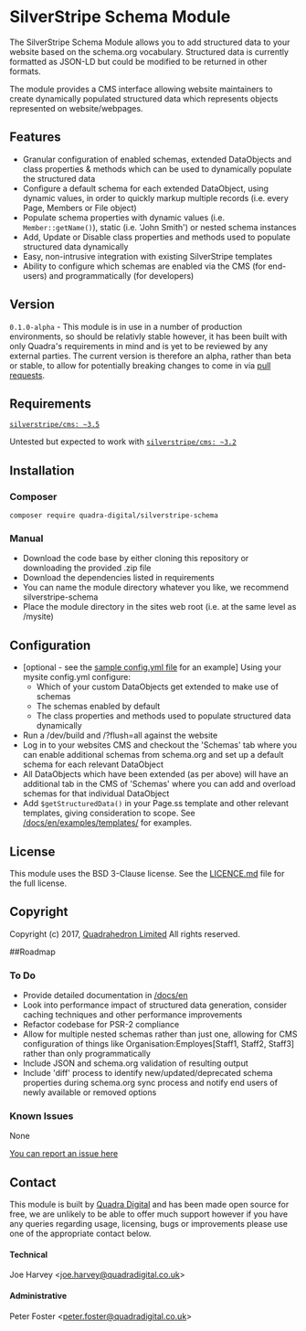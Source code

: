 # SilverStripe Schema Module

The SilverStripe Schema Module allows you to add structured data to your website based on the schema.org vocabulary. Structured data is currently formatted as JSON-LD but could be modified to be returned in other formats.

The module provides a CMS interface allowing website maintainers to create dynamically populated structured data which represents objects represented on website/webpages.

## Features
* Granular configuration of enabled schemas, extended DataObjects and class properties & methods which can be used to dynamically populate the structured data
* Configure a default schema for each extended DataObject, using dynamic values, in order to quickly markup multiple records (i.e. every Page, Members or File object)
* Populate schema properties with dynamic values (i.e. `Member::getName()`), static (i.e. 'John Smith') or nested schema instances
* Add, Update or Disable class properties and methods used to populate structured data dynamically
* Easy, non-intrusive integration with existing SilverStripe templates
* Ability to configure which schemas are enabled via the CMS (for end-users) and programmatically (for developers) 

## Version
`0.1.0-alpha` - This module is in use in a number of production environments, so should be relativly stable however, it has been built with only Quadra's requirements in mind and is yet to be reviewed by any external parties. The current version is therefore an alpha, rather than beta or stable, to allow for potentially breaking changes to come in via [pull requests](https://github.com/Quadra-Digital/silverstripe-schema/pulls).

## Requirements
[`silverstripe/cms: ~3.5`](https://github.com/silverstripe/silverstripe-cms/tree/3.5)

Untested but expected to work with [`silverstripe/cms: ~3.2`](https://github.com/silverstripe/silverstripe-cms/tree/3.2.0)

## Installation
### Composer
```
composer require quadra-digital/silverstripe-schema
```

### Manual
* Download the code base by either cloning this repository or downloading the provided .zip file
* Download the dependencies listed in requirements
* You can name the module directory whatever you like, we recommend silverstripe-schema
* Place the module directory in the sites web root (i.e. at the same level as /mysite)

## Configuration
* [optional - see the [sample config.yml file](/docs/en/examples/_config/config.yml) for an example] Using your mysite config.yml configure:
    * Which of your custom DataObjects get extended to make use of schemas
    * The schemas enabled by default
    * The class properties and methods used to populate structured data dynamically
* Run a /dev/build and /?flush=all against the website
* Log in to your websites CMS and checkout the 'Schemas' tab where you can enable additional schemas from schema.org and set up a default schema for each relevant DataObject
* All DataObjects which have been extended (as per above) will have an additional tab in the CMS of 'Schemas' where you can add and overload schemas for that individual DataObject
* Add `$getStructuredData()` in your Page.ss template and other relevant templates, giving consideration to scope. See [/docs/en/examples/templates/](/docs/en/templates/) for examples.

## License
This module uses the BSD 3-Clause license. See the [LICENCE.md](/LICENCE.md) file for the full license.

## Copyright
Copyright (c) 2017, [Quadrahedron Limited](https://www.quadradigital.co.uk)
All rights reserved.

##Roadmap
### To Do
* Provide detailed documentation in [/docs/en](/docs/en)
* Look into performance impact of structured data generation, consider caching techniques and other performance improvements
* Refactor codebase for PSR-2 compliance
* Allow for multiple nested schemas rather than just one, allowing for CMS configuration of things like Organisation:Employes[Staff1, Staff2, Staff3] rather than only programmatically
* Include JSON and schema.org validation of resulting output
* Include 'diff' process to identify new/updated/deprecated schema properties during schema.org sync process and notify end users of newly available or removed options

### Known Issues
None

[You can report an issue here](https://github.com/Quadra-Digital/silverstripe-schema/issues)

## Contact
This module is built by [Quadra Digital](https://www.quadradigital.co.uk) and has been made open source for free, we are unlikely to be able to offer much support however if you have any queries regarding usage, licensing, bugs or improvements please use one of the appropriate contact below.
#### Technical
Joe Harvey <[joe.harvey@quadradigital.co.uk](mailto:joe.harvey@quadradigital.co.uk)>
#### Administrative
Peter Foster <[peter.foster@quadradigital.co.uk](mailto:peter.foster@quadradigital.co.uk)>

